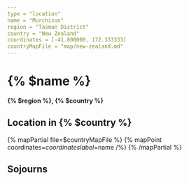 ```yaml
---
type = "location"
name = "Murchison"
region = "Tasman District"
country = "New Zealand"
coordinates = [-41.800000, 172.333333]
countryMapFile = "map/new-zealand.md"
---
```


# {% $name %}

**{% $region %}, {% $country %}**

## Location in {% $country %}

{% mapPartial file=$countryMapFile %}
  {% mapPoint coordinates=$coordinates label=$name /%}
{% /mapPartial %}

## Sojourns
